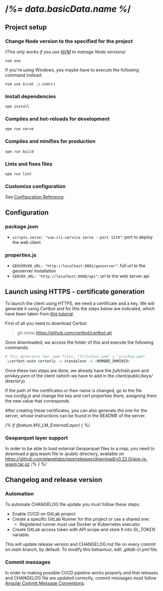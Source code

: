 # /*%= data.basicData.name %*/

## Project setup

### Change Node version to the specified for the project

*(This only works if you use [NVM](https://github.com/nvm-sh/nvm) to manage Node versions)*

```
nvm use
```

If you're using Windows, you maybe have to execute the following command instead.

```
nvm use $(cat .\.nvmrc)
```

### Install dependencies

```
npm install
```

### Compiles and hot-reloads for development
```
npm run serve
```

### Compiles and minifies for production
```
npm run build
```

### Lints and fixes files
```
npm run lint
```

### Customize configuration
See [Configuration Reference](https://cli.vuejs.org/config/).


## Configuration

### package.json

* `scripts.serve: "vue-cli-service serve --port 1234"`: port to deploy the web client

### properties.js

* `GEOSERVER_URL: "http://localhost:9001/geoserver"`: full url to the geoserver installation
* `SERVER_URL: "http://localhost:8080/api"`: url to the web server api

## Launch using HTTPS - certificate generation

To launch the client using HTTPS, we need a certificate and a key. We will generate it using Certbot 
and for this the steps below are indicated, which have been taken from 
[this tutorial](https://dzone.com/articles/spring-boot-secured-by-lets-encrypt).

First of all you need to download Cerbot:
> git clone https://github.com/certbot/certbot.git

Once downloaded, we access the folder of this and execute the following commands:

```bash
# This generates two .pem files, "fullchain.pem" y "privkey.pem"
.\certbot-auto certonly -a standalone -d <NOMBRE_DOMINIO>
```

Once these two steps are done, we already have the *fullchain.pem* and *privkey.pem* of the client 
(which we have to add in the *client/public/keys/* directory). 

If the path of the certificates or their name is changed, go to the file *vue.config.js* and change the 
key and cert properties there, assigning them the new value that corresponds.

After creating these certificates, you can also generate the one for the server, 
whose instructions can be found in the README of the server.

/*% if (feature.MV_LM_ExternalLayer) { %*/
### Geoparquet layer support
In order to be able to load external Geoparquet files to a map, you need to download a gpq.wasm file to /public directory, available on https://github.com/planetlabs/gpq/releases/download/v0.22.0/gpq-js-wasm.tar.gz
/*% } %*/

## Changelog and release version

### Automation

To automate CHANGELOG file update you must follow these steps:  
- Enable CI/CD on GitLab project.
- Create a specific GitLab Runner for this project or use a shared one:
  - Registered runner must use Docker or Kubernetes executor.
- Create GitLab access token with API scope and store it into *GL_TOKEN* variable.

This will update release version and CHANGELOG.md file on every commit on *main* branch, by default. To modify this behaviour, edit *.gitlab-ci.yml* file.

### Commit messages

In order to making possible CI/CD pipeline works properly and that releases and CHANGELOG file are updated correctly, commit messages must follow [Angular Commit Message Conventions](https://semantic-release.gitbook.io/semantic-release/#commit-message-format).
